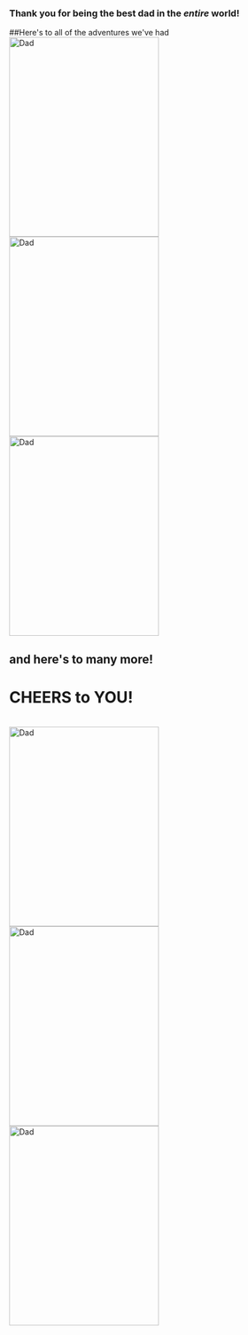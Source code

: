 

### Thank you for being the **best** dad in the _entire_ world!
##Here's to all of the adventures we've had
<br>
<img src = "https://uniim1.shutterfly.com/ng/services/mediarender/THISLIFE/009009324778/media/113930380715/large/1529719352/enhance" alt="Dad" width="270" height="360">
<img src = "https://uniim1.shutterfly.com/ng/services/mediarender/THISLIFE/009009324778/media/113930380243/medium/1529719336/enhance" alt="Dad" width="270" height="360">
<img src = "https://uniim1.shutterfly.com/ng/services/mediarender/THISLIFE/009009324778/media/113930381564/large/1529719390/enhance" alt="Dad" width="270" height="360">
<br>
## and here's to many more!
# CHEERS to YOU!
<br>
<img src = "https://uniim1.shutterfly.com/ng/services/mediarender/THISLIFE/009009324778/media/113930381353/medium/1529720137168/enhance" alt="Dad" width="270" height="360">
<img src = "https://uniim1.shutterfly.com/ng/services/mediarender/THISLIFE/009009324778/media/113930381241/medium/1529720192342/enhance" alt="Dad" width="270" height="360">
<img src = "https://uniim1.shutterfly.com/ng/services/mediarender/THISLIFE/009009324778/media/113930381307/medium/1529720147348/enhance" alt="Dad" width="270" height="360">
